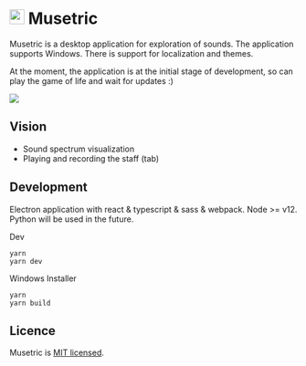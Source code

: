 # <img src="https://user-images.githubusercontent.com/7475599/87945559-1c49ec80-cacb-11ea-8f24-42c0738d1dcd.png" width="26" height="26"> Musetric

Musetric is a desktop application for exploration of sounds. The application supports Windows. There is support for localization and themes. 

At the moment, the application is at the initial stage of development, so can play the game of life and wait for updates :)

<img src="https://user-images.githubusercontent.com/7475599/87945435-ec024e00-caca-11ea-8c82-0bc8920bcb0e.png">

## Vision

- Sound spectrum visualization
- Playing and recording the staff (tab)

## Development

Electron application with react & typescript & sass & webpack. Node >= v12. Python will be used in the future.

Dev
```
yarn
yarn dev
```

Windows Installer
```
yarn
yarn build
```

## Licence

Musetric is [MIT licensed](licence.txt).